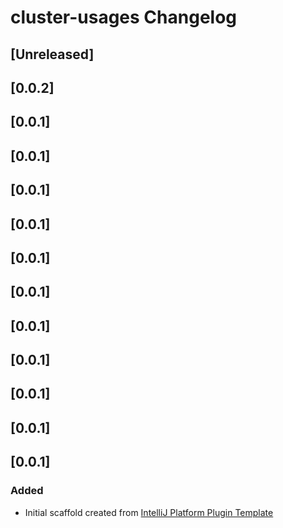 <!-- Keep a Changelog guide -> https://keepachangelog.com -->

# cluster-usages Changelog

## [Unreleased]
## [0.0.2]
## [0.0.1]
## [0.0.1]
## [0.0.1]
## [0.0.1]
## [0.0.1]
## [0.0.1]
## [0.0.1]
## [0.0.1]
## [0.0.1]
## [0.0.1]
## [0.0.1]
### Added
- Initial scaffold created from [IntelliJ Platform Plugin Template](https://github.com/JetBrains/intellij-platform-plugin-template)
